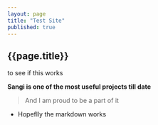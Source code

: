 ```yaml
---
layout: page
title: "Test Site"
published: true
---
```


## {{page.title}}
to see if this works

**Sangi is one of the most useful projects till date**
> And I am proud to be a part of it

- Hopeflly the markdown works
